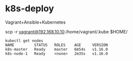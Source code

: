# k8s-deploy

Vagrant+Ansible+Kubernetes

scp -r vagrant@192.168.10.10:/home/vagrant/.kube $HOME/

```
kubectl get nodes
NAME         STATUS   ROLES    AGE     VERSION
k8s-master   Ready    master   6m54s   v1.16.0
k8s-node-1   Ready    <none>   2m35s   v1.16.0
```
